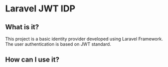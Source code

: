# Laravel JWT IDP
## What is it?
This project is a basic identity provider developed using Laravel Framework. The user 
authentication is based on JWT standard.

## How can I use it? 